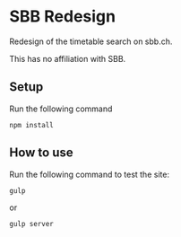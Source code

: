# SBB Redesign

Redesign of the timetable search on sbb.ch.

This has no affiliation with SBB.

## Setup

Run the following command

    npm install

## How to use

Run the following command to test the site:

    gulp

or

    gulp server
